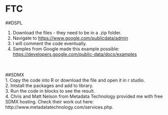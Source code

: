 # FTC
##DSPL<br>
1. Download the files - they need to be in a .zip folder.<br>
2. Navigate to https://www.google.com/publicdata/admin<br>
3. I will comment the code eventually.<br>
4. Samples from Google made this example possible: https://developers.google.com/public-data/docs/examples<br>
<br>
<br>
##SDMX<br>
1. Copy the code into R or download the file and open it in r studio.<br>
2. Intstall the packages and add to library.<br>
3. Run the code in blocks to see the result.<br>
4. Chris and Matt Nelson from Metadata Technology provided me with free SDMX hosting. Check their work out here: http://www.metadatatechnology.com/services.php.
